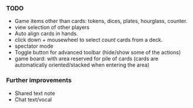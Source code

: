 ### TODO

 * Game items other than cards: tokens, dices, plates, hourglass, counter.
 * view selection of other players
 * Auto align cards in hands.
 * click down + mousewheel to select _count_ cards from a deck.
 * spectator mode
 * Toggle button for advanced toolbar (hide/show some of the actions)
 * game board: with area reserved for pile of cards (cards are automatically oriented/stacked when entering the area)

### Further improvements
 * Shared text note
 * Chat text/vocal

